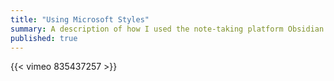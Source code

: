 ```yaml
---
title: "Using Microsoft Styles"
summary: A description of how I used the note-taking platform Obsidian in my course, Writing in Digital Environments.
published: true
---
```


{{< vimeo 835437257 >}}
